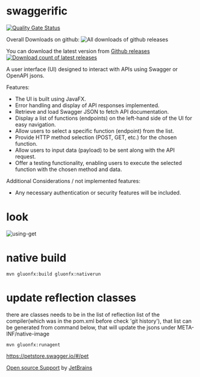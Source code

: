 # swaggerific

[![Quality Gate Status](https://sonarcloud.io/api/project_badges/measure?project=ozkanpakdil_swaggerific&metric=alert_status)](https://sonarcloud.io/summary/new_code?id=ozkanpakdil_swaggerific)

Overall Downloads on github: ![All downloads of github releases](https://img.shields.io/github/downloads/ozkanpakdil/swaggerific/total)

You can download the latest version from [Github releases ![Download count of latest releases](https://img.shields.io/github/downloads/ozkanpakdil/swaggerific/latest/total.svg)](https://github.com/ozkanpakdil/swaggerific/releases) 

A user interface (UI) designed to interact with APIs using Swagger or OpenAPI jsons.

Features:
- The UI is built using JavaFX.
- Error handling and display of API responses implemented.
- Retrieve and load Swagger JSON to fetch API documentation.
- Display a list of functions (endpoints) on the left-hand side of the UI for easy navigation.
- Allow users to select a specific function (endpoint) from the list.
- Provide HTTP method selection (POST, GET, etc.) for the chosen function.
- Allow users to input data (payload) to be sent along with the API request.
- Offer a testing functionality, enabling users to execute the selected function with the chosen method and data.

Additional Considerations / not implemented features:
- Any necessary authentication or security features will be included.

# look
![using-get](https://github.com/ozkanpakdil/swaggerific/assets/604405/748eb2a8-3578-45e3-ac95-e8246ef27785)

# native build
```shell
mvn gluonfx:build gluonfx:nativerun
```
# update reflection classes
there are classes needs to be in the list of reflection list of the compiler(which was in the pom.xml before check 'git history'), that list can be generated from command below, that will update the jsons under META-INF/native-image  
```shell
mvn gluonfx:runagent
```

https://petstore.swagger.io/#/pet

 [Open source Support](https://jb.gg/OpenSourceSupport) by [JetBrains](https://www.jetbrains.com)
